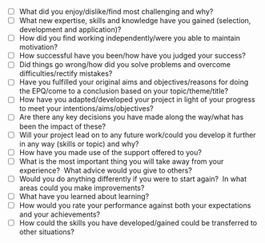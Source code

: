 - [ ] What did you enjoy/dislike/find most challenging and why?​
- [ ] What new expertise, skills and knowledge have you gained (selection, development and application)?​
- [ ] How did you find working independently/were you able to maintain motivation?​
- [ ] How successful have you been/how have you judged your success?
- [ ] Did things go wrong/how did you solve problems and overcome difficulties/rectify mistakes?​
- [ ] Have you fulfilled your original aims and objectives/reasons for doing the EPQ/come to a conclusion based on your topic/theme/title?​
- [ ] How have you adapted/developed your project in light of your progress to meet your intentions/aims/objectives?​
- [ ] Are there any key decisions you have made along the way/what has been the impact of these?​
- [ ] Will your project lead on to any future work/could you develop it further in any way (skills or topic) and why?​
- [ ] How have you made use of the support offered to you?​
- [ ] What is the most important thing you will take away from your experience?  What advice would you give to others?​​
- [ ] Would you do anything differently if you were to start again?  In what areas could you make improvements?​  
- [ ] What have you learned about learning?​
- [ ] How would you rate your performance against both your expectations and your achievements?​
- [ ] How could the skills you have developed/gained could be transferred to other situations?